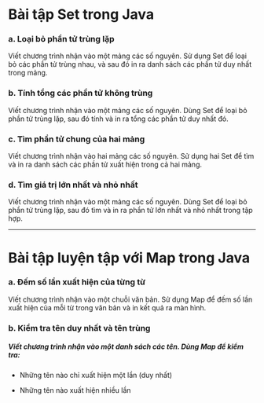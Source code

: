 # Bài tập Set trong Java

### a. Loại bỏ phần tử trùng lặp

Viết chương trình nhận vào một mảng các số nguyên. Sử dụng Set để loại bỏ các phần tử trùng nhau, và sau đó in ra danh
sách các phần tử duy nhất trong mảng.

### b. Tính tổng các phần tử không trùng

Viết chương trình nhận vào một mảng các số nguyên. Dùng Set để loại bỏ phần tử trùng lặp, sau đó tính và in ra tổng các
phần tử duy nhất đó.

### c. Tìm phần tử chung của hai mảng

Viết chương trình nhận vào hai mảng các số nguyên. Sử dụng hai Set để tìm và in ra danh sách các phần tử xuất hiện trong
cả hai mảng.

### d. Tìm giá trị lớn nhất và nhỏ nhất

Viết chương trình nhận vào một mảng các số nguyên. Dùng Set để loại bỏ phần tử trùng lặp, sau đó tìm và in ra phần tử
lớn nhất và nhỏ nhất trong tập hợp.

---

# Bài tập luyện tập với Map trong Java

### a. Đếm số lần xuất hiện của từng từ

Viết chương trình nhận vào một chuỗi văn bản. Sử dụng Map để đếm số lần xuất hiện của mỗi từ trong văn bản và in kết quả
ra màn hình.

### b. Kiểm tra tên duy nhất và tên trùng

##### Viết chương trình nhận vào một danh sách các tên. Dùng Map để kiểm tra:

* Những tên nào chỉ xuất hiện một lần (duy nhất)

* Những tên nào xuất hiện nhiều lần

